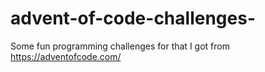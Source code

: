 # advent-of-code-challenges-
Some fun programming challenges for that I got from https://adventofcode.com/

